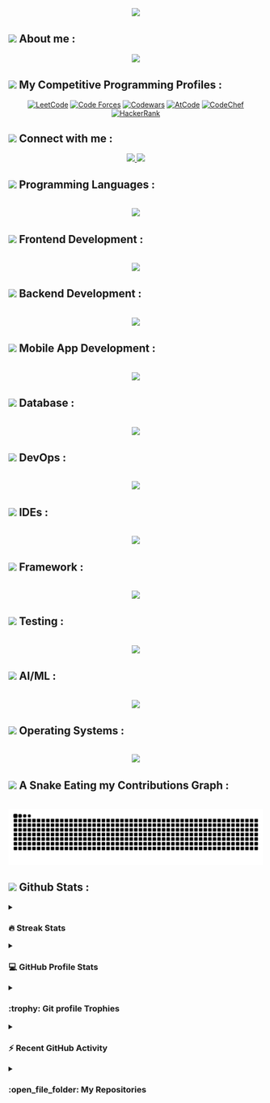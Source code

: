 <p align="center">
<img src="https://readme-typing-svg.herokuapp.com/?font=Righteous&size=45&center=true&vCenter=true&width=700&height=70&duration=4000&lines=Hi+There!+👋;+I'm+Sidi+Chrif+Ahmed+Maadh;" />
</p>
    

## <img src = "https://github.com/7oSkaaa/7oSkaaa/blob/main/Images/about_me.gif?raw=true" width = "50"> About me : 
    
<p align="center">
  <a href="https://github.com/DenverCoder1/readme-typing-svg"><img src="https://readme-typing-svg.herokuapp.com?font=Righteous&color=2b2b2b&size=35&center=true&vCenter=true&width=600&height=100&lines=I'm+from+Mauritania+🇲🇷;Computer+Science+Student+🧑‍🎓;Full-Stack+Developer;Competitive+Programmer🧑‍💻;Always+learning+new+things+😎;Open+for+new+job+Opportunity+😊"></a>
</p>


## <img src = "https://github.com/7oSkaaa/7oSkaaa/blob/main/Images/CP_PS.gif?raw=true" width = 50px>  My Competitive Programming Profiles : 
<p align="center" width=100%>
    <a href="https://leetcode.com/u/sidi_maadh"><img src="https://img.icons8.com/?size=80&id=9L16NypUzu38&format=png&color=000000" alt="LeetCode"/></a>
    <a href="https://codeforces.com/profile/sidi_maadh"><img src="https://img.icons8.com/?size=80&id=YSy0lU4Y0X4z&format=png&color=000000" alt="Code Forces"/></a>
    <a href="https://www.codewars.com/users/sidi_maadh"><img src="https://img.icons8.com/?size=80&id=bsDrp6QDOOnQ&format=png&color=000000" alt="Codewars"/></a>
    <a href="https://atcoder.jp/users/sidi_maadh"><img src="https://i.ibb.co/Lhj0Xjg/images-4.jpg" alt="AtCode" width=80/></a>    
    <a href="https://www.codechef.com/users/sidi_maadh"><img src="https://i.ibb.co/1Lhthqg/images-3.jpg" alt="CodeChef" width=80/></a>
    <a href="https://www.hackerrank.com/profile/sidi_maadh"><img src="https://img.icons8.com/?size=80&id=h5EUmNCXhSH0&format=png&color=000000" alt="HackerRank"/></a>
<p/>

<h2 > <img src = "https://img.icons8.com/?size=100&id=mktXQDltMO7j&format=png&color=000000" width = 50px> Connect with me : </h2>
<div align="center"> 
  <a href="mailto:sidichrifahdmaadh@gmail.com">
    <img src="https://img.shields.io/badge/Gmail-333333?style=for-the-badge&logo=gmail&logoColor=red" />
  </a>
  <a href="https://www.linkedin.com/in/sidi-chrif-ahmed-maadh-6937402a7" target="_blank">
    <img src="https://img.shields.io/badge/LinkedIn-0077B5?style=for-the-badge&logo=linkedin&logoColor=white" target="_blank" />
  </a>
  <!-- <a href="" target="_blank">
     <img src="https://img.shields.io/badge/Portfolio-FF5722?style=for-the-badge&logo=todoist&logoColor=white" target="_blank" />  
  </a> -->
</div>

<h2 > <img src="https://media2.giphy.com/media/QssGEmpkyEOhBCb7e1/giphy.gif?cid=ecf05e47a0n3gi1bfqntqmob8g9aid1oyj2wr3ds3mg700bl&rid=giphy.gif" width =45px> Programming Languages :</h2>
<br/>
<div align="center">
    <img src="https://skillicons.dev/icons?i=cpp,java,python,javascript,typescript,php," /><br>
</div>

<h2 > <img src = "https://img.icons8.com/?size=100&id=KWdW3xrUIkGL&format=png&color=000000" width = 60px> Frontend Development :</h2>
<br/>
<div align="center">
    <img src="https://skillicons.dev/icons?i=css,html,bootstrap" /><br>
</div>

<h2 > <img src = "https://img.icons8.com/?size=100&id=T0drIznsJmCi&format=png&color=000000" width = 60px> Backend Development : </h2>
<br/>
<div align="center">
    <img src="https://skillicons.dev/icons?i=" /><br>
</div>

<h2 > <img src = "https://github.com/7oSkaaa/7oSkaaa/blob/main/Images/Front_End.gif?raw=true" width = 60px> Mobile App Development : </h2>
<br/>
<div align="center">
    <img src="https://skillicons.dev/icons?i=flutter,dart" /><br>
</div>

<h2 > <img src = "https://img.icons8.com/?size=100&id=0kgvtD965bo3&format=png&color=000000" width = 60px> Database : </h2>
<br/>
<div align="center">
    <img src="https://skillicons.dev/icons?i=mysql" /><br>
</div>

<h2 > <img src = "https://github.com/7oSkaaa/7oSkaaa/blob/main/Images/Software_Tools.gif?raw=true" width = 80px> DevOps : </h2>
<br/>
<div align="center">
    <img src="https://skillicons.dev/icons?i=git,github,docker" /><br>
</div>

<h2 > <img src = "https://github.com/7oSkaaa/7oSkaaa/blob/main/Images/IDEs.gif?raw=true" width = 60px> IDEs : </h2>
<br/>
<div align="center">
    <img src="https://skillicons.dev/icons?i=vscode,pycharm,intellij" /><br>
</div>

<h2 > <img src = "https://img.icons8.com/?size=100&id=fkxpA56WE1i1&format=png&color=000000" width = 60px> Framework : </h2>
<br/>
<div align="center">
    <img src="https://skillicons.dev/icons?i=" /><br>
</div>

<h2 > <img src = "https://img.icons8.com/?size=100&id=CPpEk1LXJJim&format=png&color=000000" width = 60px> Testing : </h2>
<br/>
<div align="center">
    <img src="https://skillicons.dev/icons?i=" /><br>
</div>

<h2 > <img src = "https://img.icons8.com/?size=100&id=jQhWk5R601OC&format=png&color=000000" width = 60px> AI/ML : </h2>
<br/>
<div align="center">
    <img src="https://skillicons.dev/icons?i=" /><br>
</div>

<h2 > <img src = "https://github.com/7oSkaaa/7oSkaaa/blob/main/Images/OS.gif?raw=true" width = 60px> Operating Systems : </h2>
<br/>
<div align="center">
    <img src="https://skillicons.dev/icons?i=windows,ubuntu" /><br>
</div>



<h2> <img src = "https://img.icons8.com/?size=100&id=hriBeNkYvJLJ&format=png&color=000000" width = 55px> A Snake Eating my Contributions Graph : </h2>
<br/>
<img alt="snake eating my contributions" src="https://raw.githubusercontent.com/sidichrifahmedmaadh/sidichrifahmedmaadh/output/github-contribution-grid-snake.svg" />



## <picture> <img src = "https://github.com/7oSkaaa/7oSkaaa/blob/main/Images/Statistics.gif?raw=true" width = 50px>  </picture> Github Stats :

<details><summary><h3> 🔥 Streak Stats </h3></summary>

----	

<p align="center"><img src="https://github-readme-streak-stats.herokuapp.com/?user=sidichrifahmedmaadh&theme=tokyonight_duo" alt="sidichrifahmedmaadh" /></p>

</details>
  
<details><summary><h3>💻 GitHub Profile Stats </h3></summary>

----
	
<p align="center">
    <a href="https://github.com/anuraghazra/github-readme-stats">
	    <img alt="sidichrifahmedmaadh's Github Stats" src="https://github-readme-stats.vercel.app/api?username=sidichrifahmedmaadh&show_icons=true&count_private=true&locale=en&theme=tokyonight&layout=compact" height="230px"/></a>
	  <img src="https://github-readme-stats.vercel.app/api/top-langs?username=sidichrifahmedmaadh&langs_count=10&show_icons=true&locale=en&theme=tokyonight" alt="sidichrifahmedmaadh" height="230px"/>
<br/>

</details>

<details><summary> <h3> :trophy: Git profile Trophies </h3></summary>

----
	
<p align="center"> <a href="https://github.com/ryo-ma/github-profile-trophy"><img src="https://github-profile-trophy.vercel.app/?username=sidichrifahmedmaadh&layout=compact&theme=tokyonight&column=4&margin-w=15&margin-h=15" alt="sidichrifahmedmaadh" /></a> </p>

[![@sidichrifahmedmaadh's Holopin board](https://holopin.io/api/user/board?user=sidi_maadh)](https://holopin.io/@sidichrifahmedmaadh)
	
</details>


<details><summary><h3>⚡ Recent GitHub Activity</h3></summary>

----
	
<img src="https://github-readme-activity-graph.vercel.app/graph?username=sidichrifahmedmaadh&bg_color=1a1b27&color=aa82d9&line=628edb&point=64bfaf&area=true&hide_border=true)(https://github.com/ashutosh00710/github-readme-activity-graph)">
 
</details>



<details><summary><h3> :open_file_folder: My Repositories </h3></summary>

----
	
<div>
	<p align="center">
<!-- 	<a href="https://github.com/sidichrifahmedmaadh/JAVA_ManipulationFichier">
      	<img src="https://github-readme-stats.vercel.app/api/pin/?username=sidichrifahmedmaadh&repo=LeetCode_DailyChallenge_2023&theme=tokyonight" alt="GitHub Stats"/>
    	</a>
		
	<a href="https://github.com/sidichrifahmedmaadh/InterfaceGraphique_GestionEtudiant">
      	<img src="https://github-readme-stats.vercel.app/api/pin/?username=sidichrifahmedmaadh&repo=LeetCode_DailyChallenge_2023&theme=tokyonight" alt="GitHub Stats"/>
    	</a> -->
      
	</p> 
</div>
</details>

